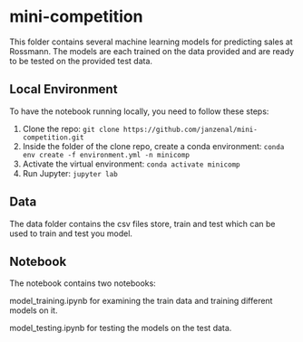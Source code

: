 # mini-competition

This folder contains several machine learning models for predicting sales at Rossmann. The models are each trained on the data provided and are ready to be tested on the provided test data.

## Local Environment

To have the notebook running locally, you need to follow these steps:

1) Clone the repo: `git clone https://github.com/janzenal/mini-competition.git`
2) Inside the folder of the clone repo, create a conda environment: `conda env create -f environment.yml -n minicomp`
3) Activate the virtual environment: `conda activate minicomp`
4) Run Jupyter: `jupyter lab`

## Data

The data folder contains the csv files store, train and test which can be used to train and test you model.

## Notebook
 
The notebook contains two notebooks:

model_training.ipynb for examining the train data and training different models on it.

model_testing.ipynb for testing the models on the test data.
